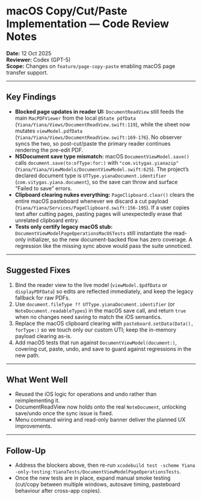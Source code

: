 # macOS Copy/Cut/Paste Implementation — Code Review Notes

**Date:** 12 Oct 2025  
**Reviewer:** Codex (GPT-5)  
**Scope:** Changes on `feature/page-copy-paste` enabling macOS page transfer support.

---

## Key Findings
- **Blocked page updates in reader UI:** `DocumentReadView` still feeds the main `MacPDFViewer` from the local `@State pdfData` (`Yiana/Yiana/Views/DocumentReadView.swift:119`), while the sheet now mutates `viewModel.pdfData` (`Yiana/Yiana/Views/DocumentReadView.swift:169-176`). No observer syncs the two, so post-cut/paste the primary reader continues rendering the pre-edit PDF.
- **NSDocument save type mismatch:** macOS `DocumentViewModel.save()` calls `document.save(to:ofType:for:)` with `"com.vitygas.yianazip"` (`Yiana/Yiana/ViewModels/DocumentViewModel.swift:625`). The project’s declared document type is `UTType.yianaDocument.identifier` (`com.vitygas.yiana.document`), so the save can throw and surface “Failed to save” errors.
- **Clipboard clearing nukes everything:** `PageClipboard.clear()` clears the entire macOS pasteboard whenever we discard a cut payload (`Yiana/Yiana/Services/PageClipboard.swift:156-195`). If a user copies text after cutting pages, pasting pages will unexpectedly erase that unrelated clipboard entry.
- **Tests only certify legacy macOS stub:** `DocumentViewModelPageOperationsMacOSTests` still instantiate the read-only initializer, so the new document-backed flow has zero coverage. A regression like the missing sync above would pass the suite unnoticed.

---

## Suggested Fixes
1. Bind the reader view to the live model (`viewModel.$pdfData` or `displayPDFData`) so edits are reflected immediately, and keep the legacy fallback for raw PDFs.
2. Use `document.fileType ?? UTType.yianaDocument.identifier` (or `NoteDocument.readableTypes`) in the macOS save call, and return `true` when no changes need saving to match the iOS semantics.
3. Replace the macOS clipboard clearing with `pasteboard.setData(Data(), forType:)` so we touch only our custom UTI; keep the in-memory payload clearing as-is.
4. Add macOS tests that run against `DocumentViewModel(document:)`, covering cut, paste, undo, and save to guard against regressions in the new path.

---

## What Went Well
- Reused the iOS logic for operations and undo rather than reimplementing it.
- DocumentReadView now holds onto the real `NoteDocument`, unlocking save/undo once the sync issue is fixed.
- Menu command wiring and read-only banner deliver the planned UX improvements.

---

## Follow-Up
- Address the blockers above, then re-run `xcodebuild test -scheme Yiana -only-testing:YianaTests/DocumentViewModelPageOperationsTests`.
- Once the new tests are in place, expand manual smoke testing (cut/copy between multiple windows, autosave timing, pasteboard behaviour after cross-app copies).
